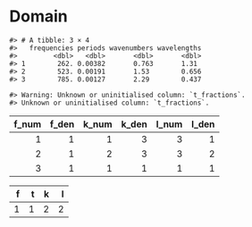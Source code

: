 Domain
================

    #> # A tibble: 3 × 4
    #>   frequencies periods wavenumbers wavelengths
    #>         <dbl>   <dbl>       <dbl>       <dbl>
    #> 1        262. 0.00382       0.763       1.31 
    #> 2        523. 0.00191       1.53        0.656
    #> 3        785. 0.00127       2.29        0.437

    #> Warning: Unknown or uninitialised column: `t_fractions`.
    #> Unknown or uninitialised column: `t_fractions`.

| f_num | f_den | k_num | k_den | l_num | l_den |
|------:|------:|------:|------:|------:|------:|
|     1 |     1 |     1 |     3 |     3 |     1 |
|     2 |     1 |     2 |     3 |     3 |     2 |
|     3 |     1 |     1 |     1 |     1 |     1 |

|   f |   t |   k |   l |
|----:|----:|----:|----:|
|   1 |   1 |   2 |   2 |

